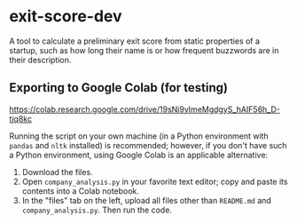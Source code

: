 # exit-score-dev

A tool to calculate a preliminary exit score from static properties of a
startup, such as how long their name is or how frequent buzzwords are in their
description.

## Exporting to Google Colab (for testing)

https://colab.research.google.com/drive/19sNj9yImeMgdgyS_hAIF56h_D-tjq8kc

Running the script on your own machine (in a Python environment with `pandas`
and `nltk` installed) is recommended; however, if you don't have such a Python
environment, using Google Colab is an applicable alternative:

1. Download the files.
2. Open `company_analysis.py` in your favorite text editor; copy and paste its
contents into a Colab notebook.
3. In the "files" tab on the left, upload all files other than `README.md` and
`company_analysis.py`. Then run the code.
